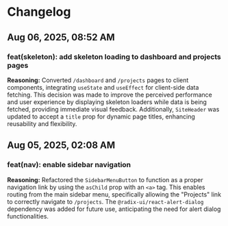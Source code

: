 # Changelog

## Aug 06, 2025, 08:52 AM
### feat(skeleton): add skeleton loading to dashboard and projects pages
**Reasoning:**
Converted `/dashboard` and `/projects` pages to client components, integrating `useState` and `useEffect` for client-side data fetching. This decision was made to improve the perceived performance and user experience by displaying skeleton loaders while data is being fetched, providing immediate visual feedback. Additionally, `SiteHeader` was updated to accept a `title` prop for dynamic page titles, enhancing reusability and flexibility.

## Aug 05, 2025, 02:08 AM
### feat(nav): enable sidebar navigation
**Reasoning:**
Refactored the `SidebarMenuButton` to function as a proper navigation link by using the `asChild` prop with an `<a>` tag. This enables routing from the main sidebar menu, specifically allowing the "Projects" link to correctly navigate to `/projects`. The `@radix-ui/react-alert-dialog` dependency was added for future use, anticipating the need for alert dialog functionalities.